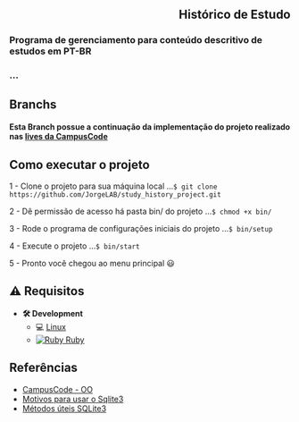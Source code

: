 <h2 align="right"> Histórico de Estudo</h2>

### Programa de gerenciamento para conteúdo descritivo de estudos em PT-BR
### ...

## Branchs

#### Esta Branch possue a continuação da implementação do projeto realizado nas [lives da CampusCode](https://youtu.be/2OUyXz7BqdU)

## Como executar o projeto

1 - Clone o projeto para sua máquina local
...`$ git clone https://github.com/JorgeLAB/study_history_project.git`

2 - Dê permissão de acesso há pasta bin/ do projeto
...`$ chmod +x bin/`

3 - Rode o programa de configurações iniciais do projeto
...`$ bin/setup`

4 - Execute o projeto
...`$ bin/start`

5 - Pronto você chegou ao menu principal :smiley:

## **:warning:** Requisitos

- **🛠 Development**
    - :computer: [Linux](https://ubuntu.com/download/desktop)
    - [![Ruby](https://cdn.emojidex.com/emoji/mdpi/Ruby.png "Ruby") ](https://www.ruby-lang.org) [Ruby](https://www.ruby-lang.org/pt/documentation/installation/)

## Referências
- [CampusCode - OO](https://campuscode.com.br/conteudos/boas-fontes-e-conteudos-para-comecar-e-evoluir-em-ruby)
- [Motivos para usar o Sqlite3](https://www.sqlite.org/whentouse.html)
- [Métodos úteis SQLite3](https://www.devdungeon.com/content/ruby-sqlite-tutorial#toc-3)

<!-- MARKDOWN LINKS & IMAGES -->
<!-- https://www.markdownguide.org/basic-syntax/#reference-style-links -->
